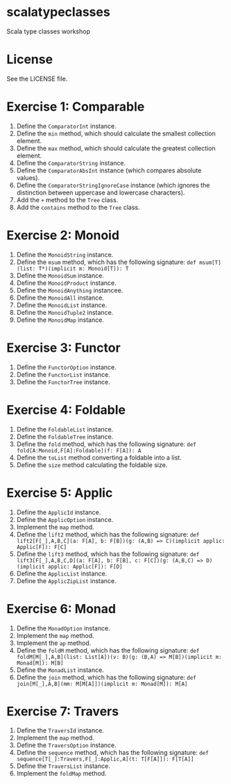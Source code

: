 scalatypeclasses
================

Scala type classes workshop

License
=======

See the LICENSE file.

Exercise 1: Comparable
======================

1. Define the `ComparatorInt` instance.
2. Define the `min` method, which should calculate the smallest collection element.
3. Define the `max` method, which should calculate the greatest collection element.
4. Define the `ComparatorString` instance.
5. Define the `ComparatorAbsInt` instance (which compares absolute values).
6. Define the `ComparatorStringIgnoreCase` instance (which ignores the distinction between uppercase and lowercase characters).
7. Add the `+` method to the `Tree` class.
8. Add the `contains` method to the `Tree` class.

Exercise 2: Monoid
==================

1. Define the `MonoidString` instance.
2. Define the `msum` method, which has the following signature:
`def msum[T](list: T*)(implicit m: Monoid[T]): T`
3. Define the `MonoidSum` instance.
4. Define the `MonoidProduct` instance.
5. Define the `MonoidAnything` instancee.
6. Define the `MonoidAll` instance.
7. Define the `MonoidList` instance.
8. Define the `MonoidTuple2` instance.
9. Define the `MonoidMap` instance.

Exercise 3: Functor
===================

1. Define the `FunctorOption` instance.
2. Define the `FunctorList` instance.
3. Define the `FunctorTree` instance.

Exercise 4: Foldable
====================

1. Define the `FoldableList` instance.
2. Define the `FoldableTree` instance.
3. Define the `fold` method, which has the following signature:
`def fold[A:Monoid,F[A]:Foldable](f: F[A]): A`
4. Define the `toList` method converting a foldable into a list.
5. Define the `size` method calculating the foldable size.

Exercise 5: Applic
==================

1. Define the `ApplicId` instance.
2. Define the `ApplicOption` instance.
3. Implement the `map` method.
4. Define the `lift2` method, which has the following signature:
`def lift2[F[_],A,B,C](a: F[A], b: F[B])(g: (A,B) => C)(implicit applic: Applic[F]): F[C]`
5. Define the `lift3` method, which has the following signature:
`def lift3[F[_],A,B,C,D](a: F[A], b: F[B], c: F[C])(g: (A,B,C) => D)(implicit applic: Applic[F]): F[D]`
6. Define the `ApplicList` instance.
7. Define the `ApplicZipList` instance.

Exercise 6: Monad
=================

1. Define the `MonadOption` instance.
2. Implement the `map` method.
3. Implement the `ap` method.
4. Define the `foldM` method, which has the following signature:
`def foldM[M[_],A,B](list: List[A])(v: B)(g: (B,A) => M[B])(implicit m: Monad[M]): M[B]`
5. Define the `MonadList` instance.
6. Define the `join` method, which has the following signature:
`def join[M[_],A,B](mm: M[M[A]])(implicit m: Monad[M]): M[A]`

Exercise 7: Travers
===================

1. Define the `TraversId` instance.
2. Implement the `map` method.
3. Define the `TraversOption` instance.
4. Define the `sequence` method, which has the following signature:
`def sequence[T[_]:Travers,F[_]:Applic,A](t: T[F[A]]): F[T[A]]`
5. Define the `TraversList` instance.
6. Implement the `foldMap` method.
